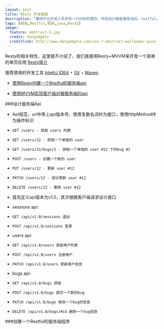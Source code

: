 ```yaml
---
layout: post
title: Resty 开发指南
description: "秉持不让开发人员多写一行代码的理念，所有设计都是最简洁的，restful，最轻便，最精简，入门低的框架Resty."
tags: [极简,Restful,框架,java,Resty]
image:
  feature: abstract-3.jpg
  credit: dargadgetz
  creditlink: http://www.dargadgetz.com/ios-7-abstract-wallpaper-pack-for-iphone-5-and-ipod-touch-retina/
---
```


Resty的相关特性，这里就不介绍了，我们直接用Resty+MVVM来开发一个简单的单页应用 [Resty简介](http://resty.dreampie.cn)

推荐使用的开发工具 [IntelliJ IDEA](http://www.jetbrains.com/idea/download/) + [Git](http://www.git-scm.com/downloads) + [Maven](http://maven.apache.org/download.cgi)


* [使用Resty创建一个Restful的服务端api](#server)

* [使用MVVM实现客户端对接服务端的api](#client)

<span id="server"></span>

###设计服务端Api

* Api规范，url中带上api版本号，使用复数名词作为接口，使用httpMethod作为操作标识

 * ```GET /users - 获取 users 列表```
 * ```GET /users/12 - 获取一个单独的 user```
 * ```GET /users/12/bugs/1 - 获取一个单独的 user #12 下的bug #1```
 * ```POST /users - 创建一个新的 user```
 * ```PUT /users/12 - 更新 user #12```
 * ```PATCH /users/12 - 部分更新 user #12```
 * ```DELETE /users/12 - 删除 user #12```

* 首先定义api版本为v1.0，其次根据客户端请求设计接口

* sessions api:
 * ```GET /api/v1.0/sessions 退出```
 * ```POST /api/v1.0/sessions 登录```

* users api:
 * ```GET /api/v1.0/users 获取用户列表```
 * ```POST /api/v1.0/users 注册用户```
 * ```PATCH /api/v1.0/users 更新用户信息```

* bugs api:
 * ```GET /api/v1.0/bugs 获取```
 * ```POST /api/v1.0/bugs 提交一个新的bug```
 * ```PATCH /api/v1.0/bugs 修改一个bug的信息```
 * ```DELETE /api/v1.0/bugs/#id 删除一个bug信息```

###创建一个Restful的服务端程序



<span id="client"></span>



